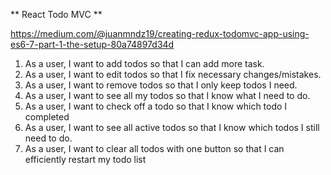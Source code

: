 ** React Todo MVC **

https://medium.com/@juanmndz19/creating-redux-todomvc-app-using-es6-7-part-1-the-setup-80a74897d34d

1. As a user, I want to add todos so that I can add more task.
2. As a user, I want to edit todos so that I fix necessary changes/mistakes.
3. As a user, I want to remove todos so that I only keep todos I need.
4. As a user, I want to see all my todos so that I know what I need to do.
5. As a user, I want to check off a todo so that I know which todo I completed
6. As a user, I want to see all active todos so that I know which todos I still need to do.
7. As a user, I want to clear all todos with one button so that I can efficiently restart my todo list


